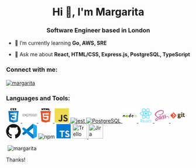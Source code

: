 <h1 align="center">Hi 👋, I'm Margarita</h1>
<h3 align="center">Software Engineer based in London</h3>

- 🌱 I’m currently learning **Go, AWS, SRE**

- 💬 Ask me about **React, HTML/CSS, Express.js, PostgreSQL, TypeScript**

<h3 align="left">Connect with me:</h3>
<p align="left">
<a href="https://www.linkedin.com/in/margarita-glushkova-894344105/" target="blank"><img align="center" src="https://raw.githubusercontent.com/rahuldkjain/github-profile-readme-generator/master/src/images/icons/Social/linked-in-alt.svg" alt="margarita" height="30" width="40" /></a>
</p>

<h3 align="left">Languages and Tools:</h3>
<p align="left"> 
<a href="https://www.w3schools.com/css/" target="_blank" rel="noreferrer"> 
  <img src="https://raw.githubusercontent.com/devicons/devicon/master/icons/css3/css3-original-wordmark.svg" alt="css3" width="40" height="40"/> 
</a> 
<a href="https://expressjs.com" target="_blank" rel="noreferrer"> 
  <img src="https://raw.githubusercontent.com/devicons/devicon/master/icons/express/express-original-wordmark.svg" alt="express" width="40" height="40"/> 
</a> 
<a href="https://www.w3.org/html/" target="_blank" rel="noreferrer"> 
  <img src="https://raw.githubusercontent.com/devicons/devicon/master/icons/html5/html5-original-wordmark.svg" alt="html5" width="40" height="40"/>
</a> 
<a href="https://developer.mozilla.org/en-US/docs/Web/JavaScript" target="_blank" rel="noreferrer">
  <img src="https://raw.githubusercontent.com/devicons/devicon/master/icons/javascript/javascript-original.svg" alt="javascript" width="40" height="40"/>
</a>
<a href="https://jestjs.io" target="_blank" rel="noreferrer"> 
  <img src="https://www.vectorlogo.zone/logos/jestjsio/jestjsio-icon.svg" alt="jest" width="40" height="40"/>
</a>
<a href='https://github.com/DavoodKhoshnood?tab=repositories'>
  <img src="https://img.icons8.com/external-tal-revivo-color-tal-revivo/50/000000/external-postgre-sql-a-free-and-open-source-relational-database-management-system-logo-color-tal-revivo.png" title="PostgreSQL"/>
</a> 
<a href="https://nodejs.org" target="_blank" rel="noreferrer"> 
  <img src="https://raw.githubusercontent.com/devicons/devicon/master/icons/nodejs/nodejs-original-wordmark.svg" alt="nodejs" width="40" height="40"/> 
</a>
<a href="https://reactjs.org/" target="_blank" rel="noreferrer">
  <img src="https://raw.githubusercontent.com/devicons/devicon/master/icons/react/react-original-wordmark.svg" alt="react" width="40" height="40"/>
</a>
<a href="https://sass-lang.com" target="_blank" rel="noreferrer">
  <img src="https://raw.githubusercontent.com/devicons/devicon/master/icons/sass/sass-original.svg" alt="sass" width="40" height="40"/>
</a>
<a href="https://www.typescriptlang.org/" target="_blank" rel="noreferrer">
  <img alt="Git" width="40" height="40" src="https://raw.githubusercontent.com/github/explore/80688e429a7d4ef2fca1e82350fe8e3517d3494d/topics/git/git.png"/>
</a>
<img alt="GitHub" width="40" height="40" src="https://raw.githubusercontent.com/github/explore/78df643247d429f6cc873026c0622819ad797942/topics/github/github.png" />
<img alt="Visual Studio Code" width="40" height="40" src="https://raw.githubusercontent.com/github/explore/80688e429a7d4ef2fca1e82350fe8e3517d3494d/topics/visual-studio-code/visual-studio-code.png" />
<img alt="npm" width="40" height="40" src="https://cdn4.iconfinder.com/data/icons/vector-brand-logos/40/NPM-128.png" />
<img src="https://raw.githubusercontent.com/devicons/devicon/master/icons/typescript/typescript-original.svg" alt="typescript" width="40" height="40"/>
<a href='https://trello.com/'>
  <img src="https://img.icons8.com/color/50/undefined/trello.png" title="Trello" width="40" height="40" />
</a> 
<a href='https://www.atlassian.com/software/jira?bundle=jira-software&edition=free'> 
  <img src="https://img.icons8.com/ios-filled/50/undefined/jira.png" title="Jira" width="40" height="40"/>
</a> 
</p>
<p>&nbsp;<img align="center" src="https://github-readme-stats.vercel.app/api?username=ritaglushkova&show_icons=true&locale=en" alt="margarita" /></p>

Thanks!
